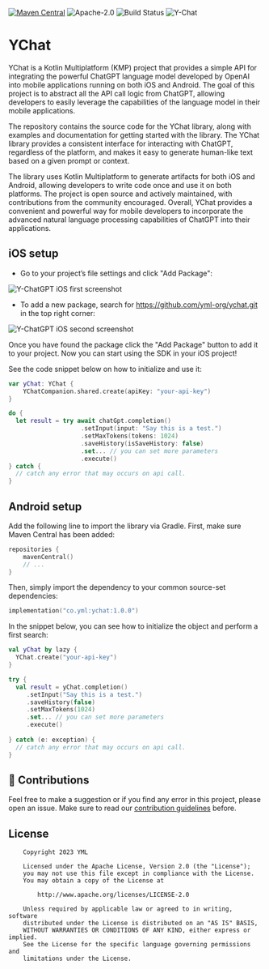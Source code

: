 [![Maven Central](https://maven-badges.herokuapp.com/maven-central/co.yml/ychat/badge.svg)](https://maven-badges.herokuapp.com/maven-central/co.yml/ychat/)
![Apache-2.0](https://img.shields.io/badge/license-Apache-blue)
![Build Status](https://github.com/yml-org/ychat/actions/workflows/test.yml/badge.svg?branch=main)
![Y-Chat](https://github.com/yml-org/ychat/raw/main/art/logo.png)

# YChat

YChat is a Kotlin Multiplatform (KMP) project that provides a simple API for integrating the powerful ChatGPT language model developed by OpenAI into mobile applications running on both iOS and Android. The goal of this project is to abstract all the API call logic from ChatGPT, allowing developers to easily leverage the capabilities of the language model in their mobile applications.

The repository contains the source code for the YChat library, along with examples and documentation for getting started with the library. The YChat library provides a consistent interface for interacting with ChatGPT, regardless of the platform, and makes it easy to generate human-like text based on a given prompt or context.

The library uses Kotlin Multiplatform to generate artifacts for both iOS and Android, allowing developers to write code once and use it on both platforms. The project is open source and actively maintained, with contributions from the community encouraged. Overall, YChat provides a convenient and powerful way for mobile developers to incorporate the advanced natural language processing capabilities of ChatGPT into their applications.


## iOS setup

- Go to your project’s file settings and click "Add Package":

![Y-ChatGPT iOS first screenshot](https://github.com/yml-org/ychat/raw/main/art/ios-1.png)

- To add a new package, search for https://github.com/yml-org/ychat.git in the top right corner:

![Y-ChatGPT iOS second screenshot](https://github.com/yml-org/ychat/raw/main/art/ios-2.png)

Once you have found the package click the "Add Package" button to add it to your project. Now you can start using the SDK in your iOS project!

See the code snippet below on how to initialize and use it:

```swift
var yChat: YChat {
    YChatCompanion.shared.create(apiKey: "your-api-key") 
}

do {
  let result = try await chatGpt.completion()
                    .setInput(input: "Say this is a test.")
                    .setMaxTokens(tokens: 1024)
                    .saveHistory(isSaveHistory: false)
                    .set... // you can set more parameters
                    .execute()
} catch {
  // catch any error that may occurs on api call.  
}
```

## Android setup

Add the following line to import the library via Gradle. First, make sure Maven Central has been added:


```kotlin
repositories {
    mavenCentral()
    // ...
}
```

Then, simply import the dependency to your common source-set dependencies:

```kotlin
implementation("co.yml:ychat:1.0.0")
```

In the snippet below, you can see how to initialize the object and perform a first search:


```kotlin
val yChat by lazy {
  YChat.create("your-api-key")
}

try {
  val result = yChat.completion()
     .setInput("Say this is a test.")
     .saveHistory(false)
     .setMaxTokens(1024)
     .set... // you can set more parameters
     .execute()
  
} catch (e: exception) {
  // catch any error that may occurs on api call.  
}
```

## 🤝 Contributions

Feel free to make a suggestion or if you find any error in this project, please open an issue. Make sure to read our [contribution guidelines](https://github.com/yml-org/ychat/blob/main/CONTRIBUTING.md) before.

## License

```
    Copyright 2023 YML

    Licensed under the Apache License, Version 2.0 (the "License");
    you may not use this file except in compliance with the License.
    You may obtain a copy of the License at

        http://www.apache.org/licenses/LICENSE-2.0

    Unless required by applicable law or agreed to in writing, software
    distributed under the License is distributed on an "AS IS" BASIS,
    WITHOUT WARRANTIES OR CONDITIONS OF ANY KIND, either express or implied.
    See the License for the specific language governing permissions and
    limitations under the License.
```

